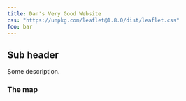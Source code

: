 ```yaml
---
title: Dan's Very Good Website
css: "https://unpkg.com/leaflet@1.8.0/dist/leaflet.css"
foo: bar
---
```


## Sub header

Some description.

### The map

<div style="height: 600px; width: 800px" id="map"></div>
<script src="https://unpkg.com/leaflet@1.8.0/dist/leaflet.js"
integrity="sha512-BB3hKbKWOc9Ez/TAwyWxNXeoV9c1v6FIeYiBieIWkpLjauysF18NzgR1MBNBXf8/KABdlkX68nAhlwcDFLGPCQ=="
crossorigin=""></script>
<script src="./script.js"></script>
